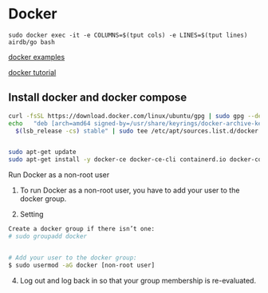 # Docker

```
sudo docker exec -it -e COLUMNS=$(tput cols) -e LINES=$(tput lines) airdb/go bash
```

[docker examples](https://github.com/airdb/docker)

[docker tutorial](https://www.simplilearn.com/tutorials/docker-tutorial/what-is-docker-container)



## Install docker and docker compose
```bash
curl -fsSL https://download.docker.com/linux/ubuntu/gpg | sudo gpg --dearmor -o /usr/share/keyrings/docker-archive-keyring.gpg
echo   "deb [arch=amd64 signed-by=/usr/share/keyrings/docker-archive-keyring.gpg] https://download.docker.com/linux/ubuntu \
  $(lsb_release -cs) stable" | sudo tee /etc/apt/sources.list.d/docker.list > /dev/null


sudo apt-get update
sudo apt-get install -y docker-ce docker-ce-cli containerd.io docker-compose-plugin
```


Run Docker as a non-root user

1. To run Docker as a non-root user, you have to add your user to the docker group.



2. Setting
```bash
Create a docker group if there isn’t one:
# sudo groupadd docker


# Add your user to the docker group:
$ sudo usermod -aG docker [non-root user]

```

4. Log out and log back in so that your group membership is re-evaluated.

